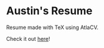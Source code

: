 # Austin's Resume

Resume made with TeX using AtlaCV.

Check it out [here](./austinpoor_resume.pdf)!
